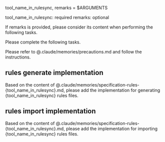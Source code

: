 tool_name_in_rulesync, remarks = $ARGUMENTS

tool_name_in_rulesync: required
remarks: optional

If remarks is provided, please consider its content when performing the following tasks.

Please complete the following tasks.

Please refer to @.claude/memories/precautions.md and follow the instructions.

## rules generate implementation

Based on the content of @.claude/memories/specification-rules-{tool_name_in_rulesync}.md, please add the implementation for generating {tool_name_in_rulesync} rules files.

## rules import implementation

Based on the content of @.claude/memories/specification-rules-{tool_name_in_rulesync}.md, please add the implementation for importing {tool_name_in_rulesync} rules files.
